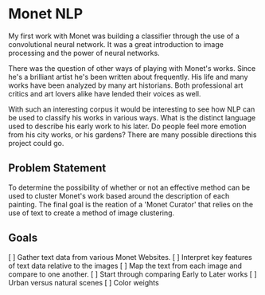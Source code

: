 # Monet NLP 

My first work with Monet was building a classifier through the use of a convolutional neural network. It was a great introduction to image processing
and the power of neural networks. 

There was the question of other ways of playing with Monet's works. Since he's a brilliant artist he's been written about frequently. His life and many works have been analyzed by many art historians. Both professional art critics and art lovers alike have lended their voices as well.

With such an interesting corpus it would be interesting to see how NLP can be used to classify his works in various ways. What is the distinct language used to describe his early work to his later. Do people feel more emotion from his city works, or his gardens? There are many possible directions this project could go. 
## Problem Statement

To determine the possibility of whether or not an effective method can be used to cluster Monet's work based around the description of each painting. The final goal is the reation of a 'Monet Curator' that relies on the use of text to create a method of image clustering.

## Goals

[ ] Gather text data from various Monet Websites.
[ ] Interpret key features of text data relative to the images 
[ ] Map the text from each image and compare to one another. 
    [ ] Start through comparing Early to Later works
    [ ] Urban versus natural scenes
    [ ] Color weights
